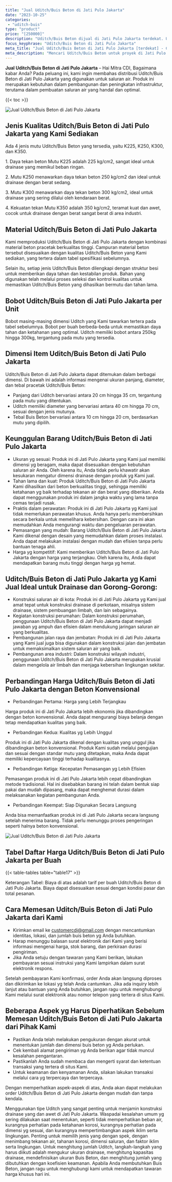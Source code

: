 ```yaml
---
title: "Jual Uditch/Buis Beton di Jati Pulo Jakarta"
date: "2023-10-25"
categories:
 - "uditch-buis"
type: "product"
price: "[250000]"
description: "Uditch/Buis Beton dijual di Jati Pulo Jakarta terdekat. Uditch/Buis Beton ini umumnya diaplikasaikan dalam proyek konstruksi sebagai saluran pembuangan yang handal dan optimal. Kontak kami untuk mendapatkan informasi lebih lanjut."
focus_keyphrase: "Uditch/Buis Beton di Jati Pulo Jakarta"
meta_title: "Jual Uditch/Buis Beton di Jati Pulo Jakarta [terdekat] - CDI"
meta_description: "Mencari Uditch/Buis Beton untuk proyek di Jati Pulo Jakarta? Kami menawarkan Uditch/Buis Beton berkualitas untuk infrastruktur saluran pembuangan. Dapatkan harga terbaik sekarang."
---
```


**Jual Uditch/Buis Beton di Jati Pulo Jakarta** – Hai Mitra CDI, Bagaimana kabar Anda? Pada peluang ini, kami ingin membahas distribusi Uditch/Buis Beton di Jati Pulo Jakarta yang digunakan untuk saluran air. Produk ini merupakan kebutuhan dalam pembangunan dan peningkatan infrastruktur, terutama dalam pembuatan saluran air yang handal dan optimal.

{{< toc >}}

![Jual Uditch/Buis Beton di Jati Pulo Jakarta](/images/uditch-buis/uditch-beton-26.jpg)

## Jenis Kualitas Uditch/Buis Beton di Jati Pulo Jakarta yang Kami Sediakan

Ada 4 jenis mutu Uditch/Buis Beton yang tersedia, yaitu K225, K250, K300, dan K350.

1\. Daya tekan beton Mutu K225 adalah 225 kg/cm2, sangat ideal untuk drainase yang memikul beban ringan.

2\. Mutu K250 menawarkan daya tekan beton 250 kg/cm2 dan ideal untuk drainase dengan berat sedang.

3\. Mutu K300 menawarkan daya tekan beton 300 kg/cm2, ideal untuk drainase yang sering dilalui oleh kendaraan berat.

4\. Kekuatan tekan Mutu K350 adalah 350 kg/cm2, teramat kuat dan awet, cocok untuk drainase dengan berat sangat berat di area industri.

## Material Uditch/Buis Beton di Jati Pulo Jakarta

Kami memproduksi Uditch/Buis Beton di Jati Pulo Jakarta dengan kombinasi material beton pracetak berkualitas tinggi. Campuran material beton tersebut disesuaikan dengan kualitas Uditch/Buis Beton yang Kami sediakan, yang tertera dalam tabel spesifikasi sebelumnya.

Selain itu, setiap jenis Uditch/Buis Beton dilengkapi dengan struktur besi untuk memberikan daya tahan dan kestabilan produk. Bahan yang digunakan telah melalui proses seleksi dan kontrol kualitas untuk memastikan Uditch/Buis Beton yang dihasilkan bermutu dan tahan lama.

## Bobot Uditch/Buis Beton di Jati Pulo Jakarta per Unit

Bobot masing-masing dimensi Uditch yang Kami tawarkan tertera pada tabel sebelumnya. Bobot per buah berbeda-beda untuk memastikan daya tahan dan ketahanan yang optimal. Uditch memiliki bobot antara 250kg hingga 300kg, tergantung pada mutu yang tersedia.

## Dimensi Item Uditch/Buis Beton di Jati Pulo Jakarta

Uditch/Buis Beton di Jati Pulo Jakarta dapat ditemukan dalam berbagai dimensi. Di bawah ini adalah informasi mengenai ukuran panjang, diameter, dan tebal pracetak Uditch/Buis Beton:

*   Panjang dari Uditch bervariasi antara 20 cm hingga 35 cm, tergantung pada mutu yang ditentukan.
*   Uditch memiliki diameter yang bervariasi antara 40 cm hingga 70 cm, sesuai dengan jenis mutunya.
*   Tebal Buis Beton bervariasi antara 10 cm hingga 20 cm, berdasarkan mutu yang dipilih.

## Keunggulan Barang Uditch/Buis Beton di Jati Pulo Jakarta

*   Ukuran yg sesuai: Produk ini di Jati Pulo Jakarta yang Kami jual memiliki dimensi yg beragam, maka dapat disesuaikan dengan kebutuhan saluran air Anda. Oleh karena itu, Anda tidak perlu khawatir akan kesukaran mengatur dimensi drainase dengan produk yg Kami jual.
*   Tahan lama dan kuat: Produk Uditch/Buis Beton di Jati Pulo Jakarta Kami dihasilkan dari beton berkualitas tinggi, sehingga memiliki ketahanan yg baik terhadap tekanan air dan berat yang diberikan. Anda dapat menggunakan produk ini dalam jangka waktu yang lama tanpa cemas terjadi rusak.
*   Praktis dalam perawatan: Produk ini di Jati Pulo Jakarta yg Kami jual tidak memerlukan perawatan khusus. Anda hanya perlu membersihkan secara berkala untuk memelihara kebersihan. Dengan cara ini akan memudahkan Anda mengurangi waktu dan pengeluaran perawatan.
*   Pemasangan yang mudah: Barang Uditch/Buis Beton di Jati Pulo Jakarta Kami dikenal dengan desain yang memudahkan dalam proses instalasi. Anda dapat melakukan instalasi dengan mudah dan efisien tanpa perlu bantuan tenaga ahli.
*   Harga yg kompetitif: Kami memberikan Uditch/Buis Beton di Jati Pulo Jakarta dengan harga yang terjangkau. Oleh karena itu, Anda dapat mendapatkan barang mutu tinggi dengan harga yg hemat.

## Uditch/Buis Beton di Jati Pulo Jakarta yg Kami Jual Ideal untuk Drainase dan Gorong-Gorong:

*   Konstruksi saluran air di kota: Produk ini di Jati Pulo Jakarta yg Kami jual amat tepat untuk konstruksi drainase di perkotaan, misalnya sistem drainase, sistem pembuangan limbah, dan lain sebagainya.
*   Kegiatan konstruksi perumahan: Dalam konstruksi perumahan, penggunaan Uditch/Buis Beton di Jati Pulo Jakarta dapat menjadi jawaban yg ampuh dan efisien dalam mendukung jaringan saluran air yang berkualitas.
*   Pembangunan jalan raya dan jembatan: Produk ini di Jati Pulo Jakarta yang Kami jual juga bisa digunakan dalam konstruksi jalan dan jembatan untuk memaksimalkan sistem saluran air yang baik.
*   Pembangunan area industri: Dalam konstruksi wilayah industri, penggunaan Uditch/Buis Beton di Jati Pulo Jakarta merupakan krusial dalam mengelola air limbah dan menjaga kebersihan lingkungan sekitar.

## Perbandingan Harga Uditch/Buis Beton di Jati Pulo Jakarta dengan Beton Konvensional

*   Perbandingan Pertama: Harga yang Lebih Terjangkau

Harga produk ini di Jati Pulo Jakarta lebih ekonomis jika dibandingkan dengan beton konvensional. Anda dapat mengurangi biaya belanja dengan tetap mendapatkan kualitas yang baik.
*   Perbandingan Kedua: Kualitas yg Lebih Unggul

Produk ini di Jati Pulo Jakarta dikenal dengan kualitas yang unggul jika dibandingkan beton konvensional. Produk Kami sudah melalui pengujian dan sesuai dengan standar mutu yang ditetapkan, maka Anda dapat memiliki kepercayaan tinggi terhadap kualitasnya.
*   Perbandingan Ketiga: Kecepatan Pemasangan yg Lebih Efisien

Pemasangan produk ini di Jati Pulo Jakarta lebih cepat dibandingkan metode tradisional. Hal ini disebabkan barang ini telah dalam bentuk siap pakai dan mudah dipasang, maka dapat menghemat durasi dalam melaksanakan kegiatan pembangunan Anda.
*   Perbandingan Keempat: Siap Digunakan Secara Langsung

Anda bisa memanfaatkan produk ini di Jati Pulo Jakarta secara langsung setelah menerima barang. Tidak perlu menunggu proses pengeringan seperti halnya beton konvensional.

![Jual Uditch/Buis Beton di Jati Pulo Jakarta](/images/uditch-buis/buis-beton-14.jpg)

## Tabel Daftar Harga Uditch/Buis Beton di Jati Pulo Jakarta per Buah

{{< table-tables table="table17" >}}

Keterangan Tabel: Biaya di atas adalah tarif per buah Uditch/Buis Beton di Jati Pulo Jakarta. Biaya dapat disesuaikan sesuai dengan kondisi pasar dan total pesanan.

## Cara Memesan Uditch/Buis Beton di Jati Pulo Jakarta dari Kami

*   Kirimkan email ke customercdi@gmail.com dengan mencantumkan identitas, lokasi, dan jumlah buis beton yg Anda butuhkan.
*   Harap menunggu balasan surat elektronik dari Kami yang berisi informasi mengenai harga, stok barang, dan perkiraan durasi pengiriman.
*   Jika Anda setuju dengan tawaran yang Kami berikan, lakukan pembayaran sesuai instruksi yang Kami lampirkan dalam surat elektronik respons.

Setelah pembayaran Kami konfirmasi, order Anda akan langsung diproses dan dikirimkan ke lokasi yg telah Anda cantumkan. Jika ada inquiry lebih lanjut atau bantuan yang Anda butuhkan, jangan ragu untuk menghubungi Kami melalui surat elektronik atau nomor telepon yang tertera di situs Kami.

## Beberapa Aspek yg Harus Diperhatikan Sebelum Memesan Uditch/Buis Beton di Jati Pulo Jakarta dari Pihak Kami

*   Pastikan Anda telah melakukan pengukuran dengan akurat untuk menentukan jumlah dan dimensi buis beton yg Anda perlukan.
*   Cek kembali alamat pengiriman yg Anda berikan agar tidak muncul kesalahan pengantaran.
*   Pastikanlah Anda sudah membaca dan mengerti syarat dan ketentuan transaksi yang tertera di situs Kami.
*   Untuk keamanan dan kenyamanan Anda, silakan lakukan transaksi melalui cara yg terpercaya dan terpercaya.

Dengan memperhatikan aspek-aspek di atas, Anda akan dapat melakukan order Uditch/Buis Beton di Jati Pulo Jakarta dengan mudah dan tanpa kendala.

Menggunakan tipe Uditch yang sangat penting untuk menjamin konstruksi drainase yang dan awet di Jati Pulo Jakarta. Waspadai kesalahan umum yg sering dilakukan saat menentukan, seperti tidak memperhatikan beban air, kurangnya perhatian pada ketahanan korosi, kurangnya perhatian pada dimensi yg sesuai, dan kurangnya mempertimbangkan aspek iklim serta lingkungan. Penting untuk memilih jenis yang dengan spek, dengan menimbang tekanan air, tahanan korosi, dimensi saluran, dan faktor iklim serta lingkungan. Untuk menghitung jumlah Uditch, langkah-langkah yang harus diikuti adalah mengukur ukuran drainase, menghitung kapasitas drainase, mendefinisikan ukuran Buis Beton, dan menghitung jumlah yang dibutuhkan dengan koefisien keamanan. Apabila Anda membutuhkan Buis Beton, jangan ragu untuk menghubungi kami untuk mendapatkan tawaran harga khusus hari ini.
